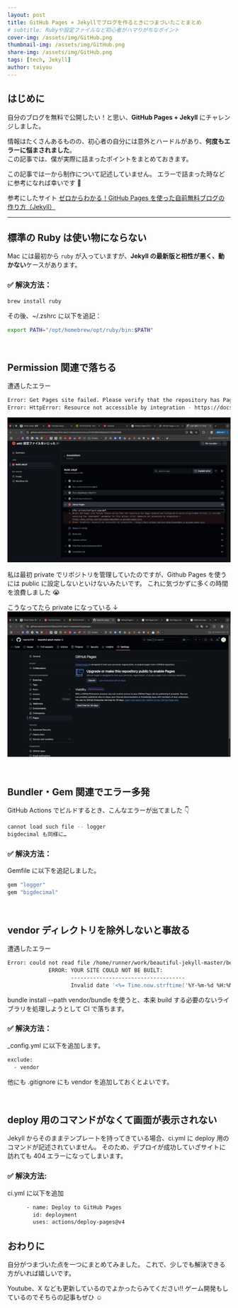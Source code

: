 ```yaml
---
layout: post
title: GitHub Pages × Jekyllでブログを作るときにつまづいたことまとめ
# subtitle: Rubyや設定ファイルなど初心者がハマりがちなポイント
cover-img: /assets/img/GitHub.png
thumbnail-img: /assets/img/GitHub.png
share-img: /assets/img/GitHub.png
tags: [tech, Jekyll]
author: taiyou
---
```


## はじめに

自分のブログを無料で公開したい！と思い、**GitHub Pages + Jekyll** にチャレンジしました。

情報はたくさんあるものの、初心者の自分には意外とハードルがあり、**何度もエラーに悩まされました**。  
この記事では、僕が実際に詰まったポイントをまとめておきます。

この記事では一から制作について記述していません。
エラーで詰まった時などに参考になれば幸いです 🙏

参考にしたサイト
[ゼロからわかる！GitHub Pages を使った自前無料ブログの作り方（Jekyll）](https://qiita.com/madoreenu/items/b47833bf785562c77819)

---

## 標準の Ruby は使い物にならない

Mac には最初から `ruby` が入っていますが、**Jekyll の最新版と相性が悪く、動かない**ケースがあります。

### ✅ 解決方法：

```bash
brew install ruby
```

その後、~/.zshrc に以下を追記：

```bash
export PATH="/opt/homebrew/opt/ruby/bin:$PATH"
```

<br>

## Permission 関連で落ちる

遭遇したエラー

```bash
Error: Get Pages site failed. Please verify that the repository has Pages enabled and configured to build using GitHub Actions, or consider exploring the `enablement` parameter for this action. Error: Resource not accessible by integration - https://docs.github.com/rest/pages/pages#get-a-apiname-pages-site
Error: HttpError: Resource not accessible by integration - https://docs.github.com/rest/pages/pages#get-a-apiname-pages-site
```

![画像読み込みエラー](/assets/img/2025-06-02/permission.png)

私は最初 private でリポジトリを管理していたのですが、Github Pages を使うには public に設定しないといけないみたいです。
これに気づかずに多くの時間を浪費しました 😭

こうなってたら private になっている ↓
![画像読み込みエラー](/assets/img/2025-06-02/change-public.png)

<br>

## Bundler・Gem 関連でエラー多発

GitHub Actions でビルドするとき、こんなエラーが出てました 👇

```bash
cannot load such file -- logger
bigdecimal も同様に…
```

### ✅ 解決方法：

Gemfile に以下を追記しました。

```ruby
gem "logger"
gem "bigdecimal"
```

<br>

## vendor ディレクトリを除外しないと事故る

遭遇したエラー

```bash
Error: could not read file /home/runner/work/beautiful-jekyll-master/beautiful-jekyll-master/vendor/bundle/ruby/3.3.0/gems/jekyll-4.4.1/lib/site_template/_posts/0000-00-00-welcome-to-jekyll.markdown.erb: Invalid date '<%= Time.now.strftime('%Y-%m-%d %H:%M:%S %z') %>': Document 'vendor/bundle/ruby/3.3.0/gems/jekyll-4.4.1/lib/site_template/_posts/0000-00-00-welcome-to-jekyll.markdown.erb' does not have a valid date in the YAML front matter.
             ERROR: YOUR SITE COULD NOT BE BUILT:
                    ------------------------------------
                    Invalid date '<%= Time.now.strftime('%Y-%m-%d %H:%M:%S %z') %>': Document 'vendor/bundle/ruby/3.3.0/gems/jekyll-4.4.1/lib/site_template/_posts/0000-00-00-welcome-to-jekyll.markdown.erb' does not have a valid date in the YAML front matter.
```

bundle install --path vendor/bundle を使うと、本来 build する必要のないライブラリを処理しようとして CI で落ちます。

### ✅ 解決方法：

\_config.yml に以下を追加します。

```bash
exclude:
  - vendor
```

他にも .gitignore にも vendor を追加しておくとよいです。

<br>

## deploy 用のコマンドがなくて画面が表示されない

Jekyll からそのままテンプレートを持ってきている場合、ci.yml に deploy 用のコマンドが記述されていません。
そのため、デプロイが成功していざサイトに訪れても 404 エラーになってしまいます。

### ✅ 解決方法:

ci.yml に以下を追加

```bash
      - name: Deploy to GitHub Pages
        id: deployment
        uses: actions/deploy-pages@v4
```

## おわりに

自分がつまづいた点を一つにまとめてみました。
これで、少しでも解決できる方がいれば嬉しいです。

Youtube、X なども更新しているのでよかったらみてください!!
ゲーム開発もしているのでそちらの記事もぜひ ☺️
